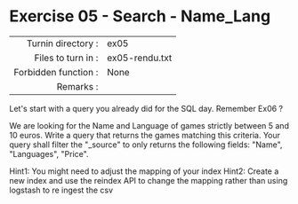 # Exercise 05 - Search - Name_Lang

|                         |                    |
| -----------------------:| ------------------ |
|   Turnin directory :    |  ex05              |
|   Files to turn in :    |  ex05-rendu.txt    |
|   Forbidden function :  |  None              |
|   Remarks :             |                    |

Let's start with a query you already did for the SQL day. Remember Ex06 ?  

We are looking for the Name and Language of games strictly between 5 and 10 euros.
Write a query that returns the games matching this criteria.
Your query shall filter the "_source" to only returns the following fields: "Name", "Languages", "Price".

Hint1: You might need to adjust the mapping of your index 
Hint2: Create a new index and use the reindex API to change the mapping rather than using logstash to re ingest the csv
